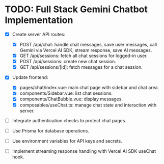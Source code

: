 # TODO: Full Stack Gemini Chatbot Implementation

- [x] Create server API routes:
  - [x] POST /api/chat: handle chat messages, save user messages, call Gemini via Vercel AI SDK, stream response, save AI messages.
  - [x] GET /api/sessions: fetch all chat sessions for logged-in user.
  - [x] POST /api/sessions: create new chat session.
  - [x] GET /api/sessions/[id]: fetch messages for a chat session.

- [x] Update frontend:
  - [x] pages/chat/index.vue: main chat page with sidebar and chat area.
  - [x] components/Sidebar.vue: list chat sessions.
  - [x] components/ChatBubble.vue: display messages.
  - [x] composables/useChat.ts: manage chat state and interaction with server.

- [ ] Integrate authentication checks to protect chat pages.

- [ ] Use Prisma for database operations.

- [ ] Use environment variables for API keys and secrets.

- [ ] Implement streaming response handling with Vercel AI SDK useChat hook.
